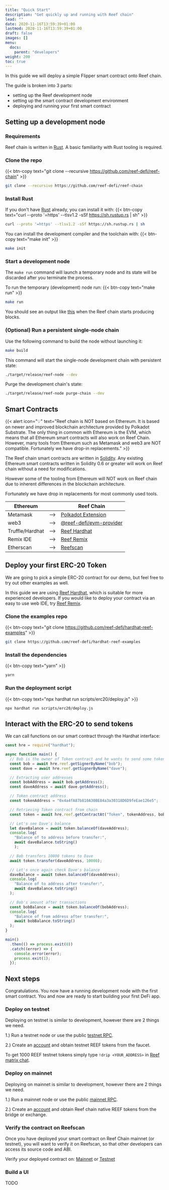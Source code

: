 ```yaml
---
title: "Quick Start"
description: "Get quickly up and running with Reef chain"
lead: ""
date: 2020-11-16T13:59:39+01:00
lastmod: 2020-11-16T13:59:39+01:00
draft: false
images: []
menu:
  docs:
    parent: "developers"
weight: 200
toc: true
---
```


In this guide we will deploy a simple Flipper smart contract onto Reef chain.

The guide is broken into 3 parts:
 - setting up the Reef development node
 - setting up the smart contract development environment
 - deploying and running your first smart contract


## Setting up a development node

### Requirements

Reef chain is written in [Rust](https://www.rust-lang.org/). A basic familiarity with Rust tooling is required.


### Clone the repo
{{< btn-copy text="git clone --recursive https://github.com/reef-defi/reef-chain" >}}
```bash
git clone --recursive https://github.com/reef-defi/reef-chain
```

### Install Rust
If you don't have [Rust](https://www.rust-lang.org/tools/install) already, you can install it with:
{{< btn-copy text="curl --proto '=https' --tlsv1.2 -sSf https://sh.rustup.rs | sh" >}}
```bash
curl --proto '=https' --tlsv1.2 -sSf https://sh.rustup.rs | sh
```

You can install the development compiler and the toolchain with:
{{< btn-copy text="make init" >}}
```bash
make init
```

### Start a development node

The `make run` command will launch a temporary node and its state will be discarded after you terminate the process.

To run the temporary (development) node run:
{{< btn-copy text="make run" >}}
```bash
make run
```

You should see an output like [this](https://i.imgur.com/Dst10UI.png) when the Reef chain starts producing blocks.



### (Optional) Run a persistent single-node chain

Use the following command to build the node without launching it:

```bash
make build
```

This command will start the single-node development chain with persistent state:

```bash
./target/release/reef-node --dev
```

Purge the development chain's state:

```bash
./target/release/reef-node purge-chain --dev
```


## Smart Contracts

{{< alert icon="💡" text="Reef chain is NOT based on Ethereum. It is based on newer and improved blockchain architecture provided by Polkadot Substrate. The only thing in common with Ethereum is the EVM, which means that all Ethereum smart contracts will also work on Reef Chain. However, many tools from Ethereum such as Metamask and web3 are NOT compatible. Fortunately we have drop-in replacements." >}}

The Reef chain smart contracts are written in [Solidity](https://docs.soliditylang.org/en/v0.8.2/).
Any existing Ethereum smart contracts written in Solidity 0.6 or greater will work on Reef chain
without a need for modifications.

However some of the tooling from Ethereum will NOT work on Reef chain due to inherent differences in
the blockchain architecture.

Fortunately we have drop in replacements for most commonly used tools.

| Ethereum        |        | Reef Chain                                                   |
| --------------- | ------ | ------------------------------------------------------------ |
| Metamask        |   -->   | [Polkadot Extension](https://polkadot.js.org/extension/)     |
| web3            |   -->   | [@reef-defi/evm-provider](https://github.com/reef-defi/evm-provider.js) |
| Truffle/Hardhat |   -->   | [Reef Hardhat](https://github.com/reef-defi/hardhat-reef)    |
| Remix IDE       |   -->   | [Reef Remix](https://remix.reefscan.com/)                    |
| Etherscan       |   -->   | [Reefscan](https://reefscan.com/)                            |


## Deploy your first ERC-20 Token

We are going to pick a simple ERC-20 contract for our demo, but feel free to try out other examples as well.

In this guide we are using [Reef Hardhat](https://github.com/reef-defi/hardhat-reef), which is
suitable for more experienced developers. If you would like to deploy your contract via an easy to
use web IDE, try [Reef Remix](https://remix.reefscan.com/).

### Clone the examples repo
{{< btn-copy text="git clone https://github.com/reef-defi/hardhat-reef-examples" >}}
```bash
git clone https://github.com/reef-defi/hardhat-reef-examples
```

### Install the dependencies
{{< btn-copy text="yarn" >}}
```bash
yarn
```

### Run the deployment script

{{< btn-copy text="npx hardhat run scripts/erc20/deploy.js" >}}
```bash
npx hardhat run scripts/erc20/deploy.js
```

## Interact with the ERC-20 to send tokens

We can call functions on our smart contract through the Hardhat interface:

```typescript
const hre = require("hardhat");

async function main() {
  // Bob is the owner of Token contract and he wants to send some token amount to dave
  const bob = await hre.reef.getSignerByName("bob");
  const dave = await hre.reef.getSignerByName("dave");

  // Extracting user addresses
  const bobAddress = await bob.getAddress();
  const daveAddress = await dave.getAddress();

  // Token contract address
  const tokenAddress = "0x4a4fA87b810A30BE84a3a30318D6D9feEae126e5";

  // Retrieving Token contract from chain
  const token = await hre.reef.getContractAt("Token", tokenAddress, bob);

  // Let's see Dave's balance
  let daveBalance = await token.balanceOf(daveAddress);
  console.log(
    "Balance of to address before transfer:",
    await daveBalance.toString()
    );

  // Bob transfers 10000 tokens to Dave
  await token.transfer(daveAddress, 10000);

  // Let's once again check Dave's balance
  daveBalance = await token.balanceOf(daveAddress);
  console.log(
    "Balance of to address after transfer:",
    await daveBalance.toString()
  );

  // Bob's amount after transactions
  const bobBalance = await token.balanceOf(bobAddress);
  console.log(
    "Balance of from address after transfer:",
    await bobBalance.toString()
  );
}

main()
  .then(() => process.exit(0))
  .catch((error) => {
    console.error(error);
    process.exit(1);
  });
```


## Next steps

Congratulations. You now have a running development node with the first smart contract. You and now are ready to start building your first DeFi app.

### Deploy on testnet
Deploying on testnet is similar to development, however there are 2 things we need.

1.) Run a testnet node or use the public [testnet RPC](/docs/developers/networks/#testnet-info-sheet).

2.) Create an [account](/docs/developers/accounts/) and obtain testnet REEF tokens from the faucet.

To get 1000 REEF testnet tokens simply type `!drip <YOUR_ADDRESS>` in [Reef matrix chat](https://app.element.io/#/room/#reef:matrix.org).

### Deploy on mainnet
Deploying on mainnet is similar to development, however there are 2 things we need.

1.) Run a mainnet node or use the public [mainnet RPC](/docs/developers/networks/#mainnet-info-sheet).

2.) Create an [account](/docs/developers/accounts/) and obtain Reef chain native REEF tokens from
the bridge or exchange.

### Verify the contract on Reefscan
Once you have deployed your smart contract on Reef Chain mainnet (or testnet), you will want to
verify it on Reefscan, so that other developers can access its source code and ABI.

Verify your deployed contract on: [Mainnet](https://reefscan.com/verifyContract) or [Testnet](https://testnet.reefscan.com/verifyContract)

### Build a UI
TODO
